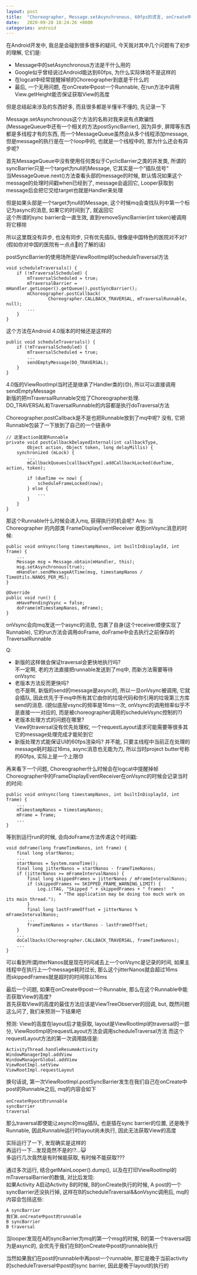```yaml
---
layout: post
title:  "Choreographer, Message.setAsynchronous, 60fps的谎言, onCreate中post一个Runnable能否获取View的高度, 以及中国特色社会主义的优越性"
date:   2020-09-28 18:24:26 +0800
categories: android
---
```


在Android开发中, 我总是会碰到很多很多的疑问, 今天我对其中几个问题有了初步的理解, 它们是:
  * Message中的setAsynchronous方法是干什么用的
  * Google似乎曾经说过Android能达到60fps, 为什么实际体验不是这样的
  * 在logcat中经常提醒掉帧的Choreographer到底是干什么的 
  * 最后, 一个无用问题, 在onCreate中post一个Runnable, 在run方法中调用View.getHeight能否保证获取View的高度

但是总结起来涉及的东西好多, 而且很多都是半懂半不懂的, 先记录一下



Message.setAsynchronous这个方法的名称对我来说有点欺骗性(MessageQueue中还有一个相关的方法postSyncBarrier), 因为异步, 屏障等东西都是多线程才有的东西, 而一个MessageQueue虽然会从多个线程添加message, 但是message的执行是在一个loop中的, 也就是一个线程中的, 那为什么还会有异步呢?

首先MessageQueue中没有使用任何类似于CyclicBarrier之类的并发类, 所谓的syncBarrier只是一个target为null的Message, 它其实是一个”插队信号“  
当MessageQueue.next()方法查看头部的message的时候, 默认情况如果这个message的处理时间戳when已经到了, message会返回它, Looper获取到message后会把它交给target也就是Handler来处理

但是如果头部是一个target为null的Message, 这个时候mq会查找队列中第一个标记为async的消息, 如果它的时间到了, 就返回它  
这个所谓的sync barrier会一直生效, 直到removeSyncBarrier(int token)被调用将它移除

所以这里既没有异步, 也没有同步, 只有优先插队, 很像是中国特色的医院对不对? (假如你对中国的医院有一点点🤏的了解的话)

postSyncBarrier的使用场所是ViewRootImpl的scheduleTraversal方法

    void scheduleTraversals() {
        if (!mTraversalScheduled) {
            mTraversalScheduled = true;
            mTraversalBarrier = mHandler.getLooper().getQueue().postSyncBarrier();
            mChoreographer.postCallback(
                    Choreographer.CALLBACK_TRAVERSAL, mTraversalRunnable, null);
            ...
        }
    }
  
这个方法在Android 4.0版本的时候还是这样的

    public void scheduleTraversals() {
        if (!mTraversalScheduled) {
            mTraversalScheduled = true;
            ...
            sendEmptyMessage(DO_TRAVERSAL);
        }
    }

4.0版的ViewRootImpl当时还是继承了Handler类的(😓), 所以可以直接调用sendEmptyMessage  
新版的把mTraversalRunnable交给了Choreographer处理.  
DO_TRAVERSAL和TraversalRunnable的内容都是执行doTraversal方法

Choreographer.postCallback是不是也把Runnable放到了mq中呢? 没有, 它把Runnable包装了一下放到了自己的一个链表中

    // 这里action就是Runnable
    private void postCallbackDelayedInternal(int callbackType,
            Object action, Object token, long delayMillis) {
        synchronized (mLock) {
            ...
            mCallbackQueues[callbackType].addCallbackLocked(dueTime, action, token);

            if (dueTime <= now) {
                scheduleFrameLocked(now);
            } else {
                ...
            }
        }
    }

那这个Runnable什么时候会进入mq, 获得执行的机会呢?
Ans: 当 Choreographer 的内部类 FrameDisplayEventReceiver 收到onVsync消息的时候:

    public void onVsync(long timestampNanos, int builtInDisplayId, int frame) {
        ...
        Message msg = Message.obtain(mHandler, this);
        msg.setAsynchronous(true);
        mHandler.sendMessageAtTime(msg, timestampNanos / TimeUtils.NANOS_PER_MS);
    }

    @Override
    public void run() {
        mHavePendingVsync = false;
        doFrame(mTimestampNanos, mFrame);
    }

onVsync会向mq发送一个async的消息, 包裹了自身(这个receiver顺便实现了Runnable), 它的run方法会调用doFrame, doFrame中会去执行之前保存的TraversalRunnable

Q:
  * 新版的这样做会保证traversal会更快地执行吗?   
    不一定啊, 老的方法直接把runnable发送到了mq中, 而新方法需要等待onVsync
  * 老版本方法反而更快吗?  
    也不是啊, 新版的send的message是async的, 所以一旦onVsync被调用, 它就会插队, 因此优先于于mq中所有其它由你的垃圾代码和你引用的垃圾第三方库send的消息. (貌似底层vsync的频率是16ms一次, onVsync的调用频率似乎不是直接一一对应的, 而是被choreographer调用的scheduleVsync控制的?)
  * 老版本处理方式的问题在哪里?  
    View的traversal没有优先处理权, 一个requestLayout请求可能需要等很多其它的message处理完成才能轮到它
  * 新版处理方式能保证UI的60fps渲染吗?
    并不能, 只要主线程中当前正在处理的message耗时超过16ms, async消息也无能为力, 所以当时project butter号称的60fps, 实际上是一个上限😓


再来看下一个问题, Choreographer什么时候会在logcat中提醒掉帧  
Choreographer中的FrameDisplayEventReceiver在onVsync的时候会记录当时的时间:

    public void onVsync(long timestampNanos, int builtInDisplayId, int frame) {
        ...
        mTimestampNanos = timestampNanos;
        mFrame = frame;
        ...
    }

等到到运行run的时候, 会向doFrame方法传递这个时间戳:

    void doFrame(long frameTimeNanos, int frame) {
        final long startNanos;
        ...
        startNanos = System.nanoTime();
        final long jitterNanos = startNanos - frameTimeNanos;
        if (jitterNanos >= mFrameIntervalNanos) {
            final long skippedFrames = jitterNanos / mFrameIntervalNanos;
            if (skippedFrames >= SKIPPED_FRAME_WARNING_LIMIT) {
                Log.i(TAG, "Skipped " + skippedFrames + " frames!  "
                        + "The application may be doing too much work on its main thread.");
            }
            final long lastFrameOffset = jitterNanos % mFrameIntervalNanos;
            ...
            frameTimeNanos = startNanos - lastFrameOffset;
        }
        ...
        doCallbacks(Choreographer.CALLBACK_TRAVERSAL, frameTimeNanos);
        ...
    }

可以看到所谓jitterNanos就是现在时间减去上一个onVsync是记录的时间, 如果主线程中在执行上一个message耗时过长, 那么这个jitterNanos就会超过16ms  
而skippedFrames就是超时的时间除以16ms

最后一个问题, 如果在onCreate中post一个Runnable, 那么在这个Runnable中能否获取View的高度?  
首先获取View的高度的最佳方法应该是ViewTreeObserver的回调, but, 既然问题这么问了, 我们来预测一下结果吧

预测: View的高度在layout后才能获取, layout是ViewRootImpl的traversal的一部分, ViewRootImpl的requestLayout方法会调用scheduleTraversal方法
而这个requestLayout方法的第一次调用路径是:

    ActivityThread.handleResumeActivity
    WindowManagerImpl.addView
    WindowManagerGlobal.addView
    ViewRootImpl.setView
    ViewRootImpl.requestLayout

换句话说, 第一次ViewRootImpl.postSyncBarrier发生在我们自己在onCreate中post的Runnable之后, mq的内容会如下

    onCreate中post的runnable
    syncBarrier
    traversal

那么traversal即使能让async的msg插队, 也是插在sync barrier的位置, 还是晚于Runnable, 因此Runnable运行时layout尚未执行, 因此无法获取View的高度

实际运行了一下, 发现确实是这样的  
再运行一下...发现竟然不是的!?...😺  
多运行几次竟然是有时候能获取, 有时候不能获取???

通过多次运行, 结合getMainLooper().dump(), 以及在打印ViewRootImpl的mTraversalBarrier的数值, 对比后发现:  
如果Activity A启动Activity B的时候, B的onCreate执行的时候, A post的一个syncBarrier还没执行掉, 这样在B的scheduleTraversal&&onVsync调用后, mq的内容会包括这些:

    A syncBarrier
    我们B.onCreate中post的runnable
    B syncBarrier
    B traversal

当looper发现在A的syncBarrier为mq的第一个msg的时候, B的第一个traversal因为是async的, 会优先于我们在B的onCreate中post的runnable执行

当然如果我们在post的runnable中再post一个runnable, 那它是晚于当前activity的scheduleTraversal中post的sync barrier, 因此是晚于layout的执行的







